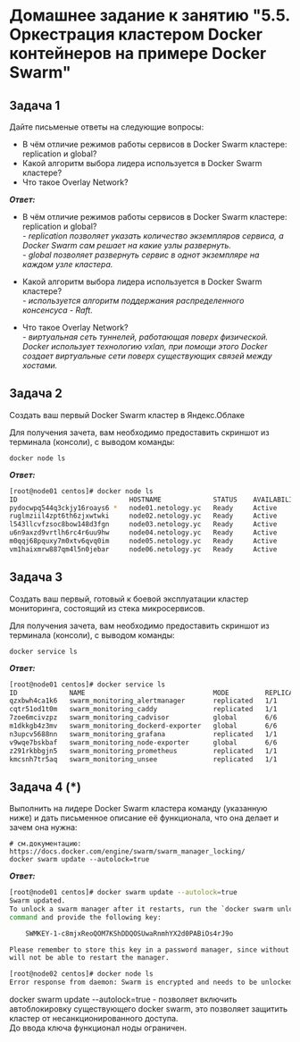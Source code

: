 # Домашнее задание к занятию "5.5. Оркестрация кластером Docker контейнеров на примере Docker Swarm"

## Задача 1
Дайте письменые ответы на следующие вопросы:

+ В чём отличие режимов работы сервисов в Docker Swarm кластере: replication и global?
+ Какой алгоритм выбора лидера используется в Docker Swarm кластере?
+ Что такое Overlay Network?


***Ответ:***

+ В чём отличие режимов работы сервисов в Docker Swarm кластере: replication и global?<br>
    \- *replication позволяет указать количество экземпляров сервиса, а Docker Swarm сам решает на какие узлы развернуть.*<br>
    \- *global позволяет развернуть сервис в однот экземпляре на каждом узле кластера.*
    
+ Какой алгоритм выбора лидера используется в Docker Swarm кластере?<br>
    \- *используется алгоритм поддержания распределенного консенсуса - Raft.*

+ Что такое Overlay Network?<br>
    \- *виртуальная сеть туннелей, работающая поверх физической. Docker использует технологию vxlan, при помощи этого Docker создает виртуальные сети поверх существующих связей между хостами.*




## Задача 2

Создать ваш первый Docker Swarm кластер в Яндекс.Облаке

Для получения зачета, вам необходимо предоставить скриншот из терминала (консоли), с выводом команды:

`docker node ls`

***Ответ:***

```bash
[root@node01 centos]# docker node ls
ID                            HOSTNAME             STATUS    AVAILABILITY   MANAGER STATUS   ENGINE VERSION
pydocwpq544q3ckjy16roays6 *   node01.netology.yc   Ready     Active         Leader           20.10.18
ruglmziil4zpt6th6zjxwtwki     node02.netology.yc   Ready     Active         Reachable        20.10.18
l543llcvfzsoc8bow148d3fgn     node03.netology.yc   Ready     Active         Reachable        20.10.18
u6n9axzd9vrtlh6rc4r6uu9hw     node04.netology.yc   Ready     Active                          20.10.18
m0qqj68pquxy7m0xtv6qvq0im     node05.netology.yc   Ready     Active                          20.10.18
vm1haixmrw887qm4l5n0jebar     node06.netology.yc   Ready     Active                          20.10.18
```




## Задача 3

Создать ваш первый, готовый к боевой эксплуатации кластер мониторинга, состоящий из стека микросервисов.

Для получения зачета, вам необходимо предоставить скриншот из терминала (консоли), с выводом команды:

`docker service ls`

***Ответ:***

```bash
[root@node01 centos]# docker service ls
ID             NAME                                MODE         REPLICAS   IMAGE                                          PORTS
qzxbwh4ca1k6   swarm_monitoring_alertmanager       replicated   1/1        stefanprodan/swarmprom-alertmanager:v0.14.0    
cqtr51od1t0m   swarm_monitoring_caddy              replicated   1/1        stefanprodan/caddy:latest                      *:3000->3000/tcp, *:9090->9090/tcp, *:9093-9094->9093-9094/tcp
7zoe6mcivzpz   swarm_monitoring_cadvisor           global       6/6        google/cadvisor:latest                         
m1dkkgb4z3mv   swarm_monitoring_dockerd-exporter   global       6/6        stefanprodan/caddy:latest                      
n3upcv5688nn   swarm_monitoring_grafana            replicated   1/1        stefanprodan/swarmprom-grafana:5.3.4           
v9wqe7bskbaf   swarm_monitoring_node-exporter      global       6/6        stefanprodan/swarmprom-node-exporter:v0.16.0   
z291rkbbgjn5   swarm_monitoring_prometheus         replicated   1/1        stefanprodan/swarmprom-prometheus:v2.5.0       
kmcsnh7tr5aq   swarm_monitoring_unsee              replicated   1/1        cloudflare/unsee:v0.8.0  
```

## Задача 4 (*)

Выполнить на лидере Docker Swarm кластера команду (указанную ниже) и дать письменное описание её функционала, что она делает и зачем она нужна:

```
# см.документацию: https://docs.docker.com/engine/swarm/swarm_manager_locking/
docker swarm update --autolock=true
```

***Ответ:***

```bash
[root@node01 centos]# docker swarm update --autolock=true
Swarm updated.
To unlock a swarm manager after it restarts, run the `docker swarm unlock`
command and provide the following key:

    SWMKEY-1-c8mjxReoQOM7KShDDQOSUwaRnmhYX2d0PABiOs4rJ9o

Please remember to store this key in a password manager, since without it you
will not be able to restart the manager.
```


```bash
[root@node02 centos]# docker node ls
Error response from daemon: Swarm is encrypted and needs to be unlocked before it can be used. Please use "docker swarm unlock" to unlock it.
```


docker swarm update --autolock=true - позволяет включить автоблокировку существующего docker swarm, это позволяет защитить кластер от несанкционированного доступа.<br>
До ввода ключа функционал ноды ограничен.

